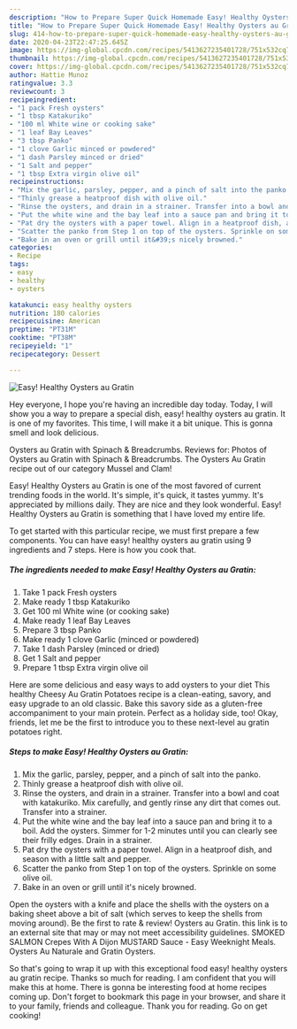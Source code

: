 ```yaml
---
description: "How to Prepare Super Quick Homemade Easy! Healthy Oysters au Gratin"
title: "How to Prepare Super Quick Homemade Easy! Healthy Oysters au Gratin"
slug: 414-how-to-prepare-super-quick-homemade-easy-healthy-oysters-au-gratin
date: 2020-04-23T22:47:25.645Z
image: https://img-global.cpcdn.com/recipes/5413627235401728/751x532cq70/easy-healthy-oysters-au-gratin-recipe-main-photo.jpg
thumbnail: https://img-global.cpcdn.com/recipes/5413627235401728/751x532cq70/easy-healthy-oysters-au-gratin-recipe-main-photo.jpg
cover: https://img-global.cpcdn.com/recipes/5413627235401728/751x532cq70/easy-healthy-oysters-au-gratin-recipe-main-photo.jpg
author: Hattie Munoz
ratingvalue: 3.3
reviewcount: 3
recipeingredient:
- "1 pack Fresh oysters"
- "1 tbsp Katakuriko"
- "100 ml White wine or cooking sake"
- "1 leaf Bay Leaves"
- "3 tbsp Panko"
- "1 clove Garlic minced or powdered"
- "1 dash Parsley minced or dried"
- "1 Salt and pepper"
- "1 tbsp Extra virgin olive oil"
recipeinstructions:
- "Mix the garlic, parsley, pepper, and a pinch of salt into the panko."
- "Thinly grease a heatproof dish with olive oil."
- "Rinse the oysters, and drain in a strainer. Transfer into a bowl and coat with katakuriko. Mix carefully, and gently rinse any dirt that comes out. Transfer into a strainer."
- "Put the white wine and the bay leaf into a sauce pan and bring it to a boil. Add the oysters. Simmer for 1-2 minutes until you can clearly see their frilly edges. Drain in a strainer."
- "Pat dry the oysters with a paper towel. Align in a heatproof dish, and season with a little salt and pepper."
- "Scatter the panko from Step 1 on top of the oysters. Sprinkle on some olive oil."
- "Bake in an oven or grill until it&#39;s nicely browned."
categories:
- Recipe
tags:
- easy
- healthy
- oysters

katakunci: easy healthy oysters 
nutrition: 180 calories
recipecuisine: American
preptime: "PT31M"
cooktime: "PT38M"
recipeyield: "1"
recipecategory: Dessert

---
```



![Easy! Healthy Oysters au Gratin](https://img-global.cpcdn.com/recipes/5413627235401728/751x532cq70/easy-healthy-oysters-au-gratin-recipe-main-photo.jpg)

Hey everyone, I hope you're having an incredible day today. Today, I will show you a way to prepare a special dish, easy! healthy oysters au gratin. It is one of my favorites. This time, I will make it a bit unique. This is gonna smell and look delicious.

Oysters au Gratin with Spinach &amp; Breadcrumbs. Reviews for: Photos of Oysters au Gratin with Spinach &amp; Breadcrumbs. The Oysters Au Gratin recipe out of our category Mussel and Clam!

Easy! Healthy Oysters au Gratin is one of the most favored of current trending foods in the world. It's simple, it's quick, it tastes yummy. It's appreciated by millions daily. They are nice and they look wonderful. Easy! Healthy Oysters au Gratin is something that I have loved my entire life.


To get started with this particular recipe, we must first prepare a few components. You can have easy! healthy oysters au gratin using 9 ingredients and 7 steps. Here is how you cook that.

<!--inarticleads1-->

##### The ingredients needed to make Easy! Healthy Oysters au Gratin:

1. Take 1 pack Fresh oysters
1. Make ready 1 tbsp Katakuriko
1. Get 100 ml White wine (or cooking sake)
1. Make ready 1 leaf Bay Leaves
1. Prepare 3 tbsp Panko
1. Make ready 1 clove Garlic (minced or powdered)
1. Take 1 dash Parsley (minced or dried)
1. Get 1 Salt and pepper
1. Prepare 1 tbsp Extra virgin olive oil


Here are some delicious and easy ways to add oysters to your diet This healthy Cheesy Au Gratin Potatoes recipe is a clean-eating, savory, and easy upgrade to an old classic. Bake this savory side as a gluten-free accompaniment to your main protein. Perfect as a holiday side, too! Okay, friends, let me be the first to introduce you to these next-level au gratin potatoes right. 

<!--inarticleads2-->

##### Steps to make Easy! Healthy Oysters au Gratin:

1. Mix the garlic, parsley, pepper, and a pinch of salt into the panko.
1. Thinly grease a heatproof dish with olive oil.
1. Rinse the oysters, and drain in a strainer. Transfer into a bowl and coat with katakuriko. Mix carefully, and gently rinse any dirt that comes out. Transfer into a strainer.
1. Put the white wine and the bay leaf into a sauce pan and bring it to a boil. Add the oysters. Simmer for 1-2 minutes until you can clearly see their frilly edges. Drain in a strainer.
1. Pat dry the oysters with a paper towel. Align in a heatproof dish, and season with a little salt and pepper.
1. Scatter the panko from Step 1 on top of the oysters. Sprinkle on some olive oil.
1. Bake in an oven or grill until it&#39;s nicely browned.


Open the oysters with a knife and place the shells with the oysters on a baking sheet above a bit of salt (which serves to keep the shells from moving around). Be the first to rate &amp; review! Oysters au Gratin. this link is to an external site that may or may not meet accessibility guidelines. SMOKED SALMON Crepes With A Dijon MUSTARD Sauce - Easy Weeknight Meals. Oysters Au Naturale and Gratin Oysters. 

So that's going to wrap it up with this exceptional food easy! healthy oysters au gratin recipe. Thanks so much for reading. I am confident that you will make this at home. There is gonna be interesting food at home recipes coming up. Don't forget to bookmark this page in your browser, and share it to your family, friends and colleague. Thank you for reading. Go on get cooking!

